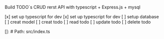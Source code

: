 Build TODO´s CRUD rerst API with typescript + Express.js + mysql

[x] set up typescript for dev
[x] set up typescript for dev
[ ] setup database
[ ] creat model
[ ] creat todo
[ ] read todo
[ ] update todo
[ ] delete todo

[]: # Path: src/index.ts